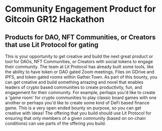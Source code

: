 # Community Engagement Product for Gitcoin GR12 Hackathon

## Products for DAO, NFT Communities, or Creators that use Lit Protocol for gating

This is your opportunity to get creative and build the next great product or tool for DAOs, NFT Communities, or Creators with social tokens to engage their community. The team at Lit Protocol has already built some tools, like the ability to have token or DAO gated Zoom meetings, Files on GDrive and IPFS, and token gated rooms within Gather.Town. As part of this bounty, you can get creative and build something amazing and novel that enables leaders of crypto based communities to create productivity, fun, and engagement for their community. For example, perhaps you'd like to create a 'game room' for crypto communities to play classic board games with one another or perhaps you'd like to create some kind of DeFi based finance game. This is a very open ended bounty on purpose, so you can get creative with ideas! The offering that you build should use Lit Protocol for ensuring that only members of a given community (based on on-chain conditions) can use parts of the offering you build.
